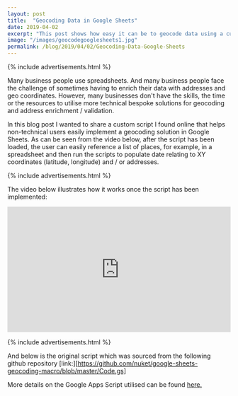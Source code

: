```yaml
---
layout: post
title:  "Geocoding Data in Google Sheets"
date: 2019-04-02
excerpt: "This post shows how easy it can be to geocode data using a custom script with google apps script in Google Sheets."
image: "/images/geocodegooglesheets1.jpg"
permalink: /blog/2019/04/02/Geocoding-Data-Google-Sheets
---
```



{% include advertisements.html %}

Many business people use spreadsheets. And many business people face the challenge of sometimes having to enrich their data with addresses and geo coordinates. However, many businesses don't have the skills, the time or the resources to utilise more technical bespoke solutions for geocoding and address enrichment / validation.


In this blog post I wanted to share a custom script I found online that helps non-technical users easily implement a geocoding solution in Google Sheets. As can be seen from the video below, after the script has been loaded, the user can easily reference a list of places, for example, in a spreadsheet and then run the scripts to populate date relating to XY coordinates (latitude, longitude) and / or addresses. 


{% include advertisements.html %}


The video below illustrates how it works once the script has been implemented:
<style>.embed-container { position: relative; padding-bottom: 56.25%; height: 0; overflow: hidden; max-width: 100%; } .embed-container iframe, .embed-container object, .embed-container embed { position: absolute; top: 0; left: 0; width: 100%; height: 100%; }</style><div class='embed-container'><iframe src='https://www.youtube.com/embed//Zp4zhCt7eew' frameborder='0' allowfullscreen></iframe></div>
<p> </p>

{% include advertisements.html %}


And below is the original script which was sourced from the following github repository [link:][https://github.com/nuket/google-sheets-geocoding-macro/blob/master/Code.gs]

<script src="http://gist-it.appspot.com/https://github.com/nuket/google-sheets-geocoding-macro/blob/master/Code.gs"></script>


More details on the Google Apps Script utilised can be found [here.](https://developers.google.com/apps-script/reference/maps/)
